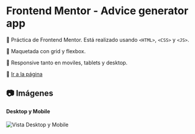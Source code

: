 # Frontend Mentor - Advice generator app

:pushpin: Práctica de Frontend Mentor. Está realizado usando `<HTML>`, `<CSS>` y `<JS>`.

:pushpin: Maquetada con grid y flexbox.

:pushpin: Responsive tanto en moviles, tablets y desktop.

:link: <a href="https://advice-carlosmartedev.netlify.app" target="_blank" title="¡Ir!">Ir a la página</a>


## :camera: Imágenes

#### Desktop y Mobile

![Vista Desktop y Mobile](https://i.postimg.cc/2j0DCr9g/advice.png "Desktop y Mobile")
